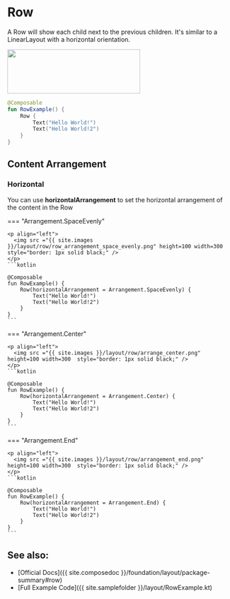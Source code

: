<!---
This is the API of version 1.0.5
-->
# Row

A Row will show each child next to the previous children. It's similar to a LinearLayout with a horizontal orientation.


<p align="left">
  <img src ="{{ site.images }}/layout/row/RowExample.png" height=100 width=300 />
</p>

```kotlin
@Composable
fun RowExample() {
    Row {
        Text("Hello World!")
        Text("Hello World!2")
    }
}
```


## Content Arrangement
### Horizontal

You can use **horizontalArrangement** to set the horizontal arrangement of the content in the Row

=== "Arrangement.SpaceEvenly"

    <p align="left">
      <img src ="{{ site.images }}/layout/row/row_arrangement_space_evenly.png" height=100 width=300  style="border: 1px solid black;" />
    </p>
    ```kotlin

    @Composable
    fun RowExample() {
        Row(horizontalArrangement = Arrangement.SpaceEvenly) {
            Text("Hello World!")
            Text("Hello World!2")
        }
    }
    ```

=== "Arrangement.Center"

    <p align="left">
      <img src ="{{ site.images }}/layout/row/arrange_center.png" height=100 width=300  style="border: 1px solid black;" />
    </p>
    ```kotlin

    @Composable
    fun RowExample() {
        Row(horizontalArrangement = Arrangement.Center) {
            Text("Hello World!")
            Text("Hello World!2")
        }
    }
    ```


=== "Arrangement.End"

    <p align="left">
      <img src ="{{ site.images }}/layout/row/arrangement_end.png" height=100 width=300  style="border: 1px solid black;" />
    </p>
    ```kotlin

    @Composable
    fun RowExample() {
        Row(horizontalArrangement = Arrangement.End) {
            Text("Hello World!")
            Text("Hello World!2")
        }
    }
    ```


## See also:
* [Official Docs]({{ site.composedoc }}/foundation/layout/package-summary#row)
* [Full Example Code]({{ site.samplefolder }}/layout/RowExample.kt)
